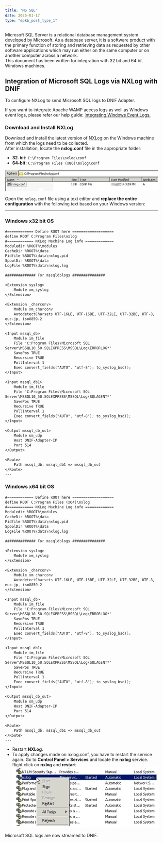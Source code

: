 ```yaml
---
title: "MS SQL"
date: 2025-01-17
type: "epkb_post_type_1"
---
```


Microsoft SQL Server is a relational database management system developed by Microsoft. As a database server, it is a software product with the primary function of storing and retrieving data as requested by other software applications which may run either on the same computer or on another computer across a network.  
This document has been written for integration with 32 bit and 64 bit Windows machines.

## **Integration of Microsoft SQL Logs via NXLog with DNIF**

To configure NXLog to send Microsoft SQL logs to DNIF Adapter.

If you want to integrate Apache WAMP access logs as well as Windows event logs, please refer our help guide: [Integrating Windows Event Logs.](https://dnif.it/kb/data-ingestion/windows-event-logs/)

### **Download and Install NXLog**

Download and install the latest version of [NXLog](https://nxlog.co/products/nxlog-community-edition/download) on the Windows machine from which the logs need to be collected.  
After installation, locate the **nxlog.conf** file in the appropriate folder:

- **32-bit:** `C:\Program Files\nxlog\conf`
- **64-bit:** `C:\Program Files (x86)\nxlog\conf`

![image 1-Dec-04-2023-09-57-53-9591-AM](./IMAGES-MS%20SQL/MS%20SQL-1.webp)

Open the `nxlog.conf` file using a text editor and **replace the entire configuration** with the following text based on your Windows version:

---

### **Windows x32 bit OS**

```nxlog
#============ Define ROOT here ===================
define ROOT C:Program Files\nxlog
#============ NXLog Machine Log info =============
Moduledir %ROOT%\modules
CacheDir %ROOT%\data
Pidfile %ROOT%\data\nxlog.pid
SpoolDir %ROOT%\data
LogFile %ROOT%\data\nxlog.log

############## For mssqldblogs ###############

<Extension syslog>
    Module xm_syslog
</Extension>

<Extension _charconv>
    Module xm_charconv
    AutodetectCharsets UTF-16LE, UTF-16BE, UTF-32LE, UTF-32BE, UTF-8, euc-jp, iso8859-2
</Extension>

<Input mssql_db>
    Module im_file
    File 'C:Program Files\Microsoft SQL Server\MSSQL10_50.SQLEXPRESS\MSSQL\Log\ERRORLOG*'
    SavePos TRUE
    Recursive TRUE
    PollInterval 1
    Exec convert_fields("AUTO", "utf-8"); to_syslog_bsd();
</Input>

<Input mssql_db1>
    Module im_file
    File 'C:Program Files\Microsoft SQL Server\MSSQL10_50.SQLEXPRESS\MSSQL\Log\SQLAGENT*'
    SavePos TRUE
    Recursive TRUE
    PollInterval 1
    Exec convert_fields("AUTO", "utf-8"); to_syslog_bsd();
</Input>

<Output mssql_db_out>
    Module om_udp
    Host DNIF-Adapter-IP
    Port 514
</Output>

<Route>
    Path mssql_db, mssql_db1 => mssql_db_out
</Route>
---
```
### **Windows x64 bit OS**
```nxlog
#============ Define ROOT here ===================
define ROOT C:Program Files (x64)\nxlog
#============ NXLog Machine Log info =============
Moduledir %ROOT%\modules
CacheDir %ROOT%\data
Pidfile %ROOT%\data\nxlog.pid
SpoolDir %ROOT%\data
LogFile %ROOT%\data\nxlog.log

############## For mssqldblogs ###############

<Extension syslog>
    Module xm_syslog
</Extension>

<Extension _charconv>
    Module xm_charconv
    AutodetectCharsets UTF-16LE, UTF-16BE, UTF-32LE, UTF-32BE, UTF-8, euc-jp, iso8859-2
</Extension>

<Input mssql_db>
    Module im_file
    File 'C:Program Files\Microsoft SQL Server\MSSQL10_50.SQLEXPRESS\MSSQL\Log\ERRORLOG*'
    SavePos TRUE
    Recursive TRUE
    PollInterval 1
    Exec convert_fields("AUTO", "utf-8"); to_syslog_bsd();
</Input>

<Input mssql_db1>
    Module im_file
    File 'C:Program Files\Microsoft SQL Server\MSSQL10_50.SQLEXPRESS\MSSQL\Log\SQLAGENT*'
    SavePos TRUE
    Recursive TRUE
    PollInterval 1
    Exec convert_fields("AUTO", "utf-8"); to_syslog_bsd();
</Input>

<Output mssql_db_out>
    Module om_udp
    Host DNIF-Adapter-IP
    Port 514
</Output>

<Route>
    Path mssql_db, mssql_db1 => mssql_db_out
</Route>
---
```


- Restart **NXLog**.
- To apply changes made on nxlog.conf, you have to restart the service again. Go to **Control Panel > Services** and locate the **nxlog** service.  
    Right click on **nxlog** and **restart**  
    ![image 2-Dec-04-2023-09-58-11-0177-AM](./IMAGES-MS%20SQL/MS%20SQL-2.webp)

Microsoft SQL logs are now streamed to DNIF.
